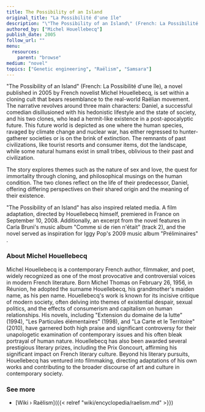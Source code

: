 ```yaml
---
title: The Possibility of an Island
original_title: "La Possibilité d'une île"
description: "\"The Possibility of an Island\" (French: La Possibilité d'une île), a novel published in 2005 by French novelist Michel Houellebecq, is set within a cloning cult that bears resemblance to the real-world Raëlian movement. The narrative revolves around three main characters: Daniel, a successful comedian disillusioned with his hedonistic lifestyle and the state of society, and his two clones, who lead a hermit-like existence in a post-apocalyptic future. This future world is depicted as one where the human species, ravaged by climate change and nuclear war, has either regressed to hunter-gatherer societies or is on the brink of extinction. The remnants of past civilizations, like tourist resorts and consumer items, dot the landscape, while some natural humans exist in small tribes, oblivious to their past and civilization."
authored_by: ["Michel Houellebecq"]
publish_date: 2005
follow_url: ""
menu:
  resources:
    parent: "browse"
medium: "novel"
topics: ["Genetic engineering", "Raëlism", "Samsara"]
---
```


"The Possibility of an Island" (French: La Possibilité d'une île), a novel published in 2005 by French novelist Michel Houellebecq, is set within a cloning cult that bears resemblance to the real-world Raëlian movement. The narrative revolves around three main characters: Daniel, a successful comedian disillusioned with his hedonistic lifestyle and the state of society, and his two clones, who lead a hermit-like existence in a post-apocalyptic future. This future world is depicted as one where the human species, ravaged by climate change and nuclear war, has either regressed to hunter-gatherer societies or is on the brink of extinction. The remnants of past civilizations, like tourist resorts and consumer items, dot the landscape, while some natural humans exist in small tribes, oblivious to their past and civilization.

The story explores themes such as the nature of sex and love, the quest for immortality through cloning, and philosophical musings on the human condition. The two clones reflect on the life of their predecessor, Daniel, offering differing perspectives on their shared origin and the meaning of their existence.

"The Possibility of an Island" has also inspired related media. A film adaptation, directed by Houellebecq himself, premiered in France on September 10, 2008. Additionally, an excerpt from the novel features in Carla Bruni's music album "Comme si de rien n'était" (track 2), and the novel served as inspiration for Iggy Pop's 2009 music album "Préliminaires"​
​​​.

### About Michel Houellebecq

Michel Houellebecq is a contemporary French author, filmmaker, and poet, widely recognized as one of the most provocative and controversial voices in modern French literature. Born Michel Thomas on February 26, 1956, in Réunion, he adopted the surname Houellebecq, his grandmother's maiden name, as his pen name. Houellebecq's work is known for its incisive critique of modern society, often delving into themes of existential despair, sexual politics, and the effects of consumerism and capitalism on human relationships. His novels, including "Extension du domaine de la lutte" (1994), "Les Particules élémentaires" (1998), and "La Carte et le Territoire" (2010), have garnered both high praise and significant controversy for their unapologetic examination of contemporary issues and his often bleak portrayal of human nature. Houellebecq has also been awarded several prestigious literary prizes, including the Prix Goncourt, affirming his significant impact on French literary culture. Beyond his literary pursuits, Houellebecq has ventured into filmmaking, directing adaptations of his own works and contributing to the broader discourse of art and culture in contemporary society.

### See more

- [Wiki › Raëlism]({{< relref "wiki/encyclopedia/raelism.md" >}})
